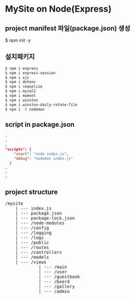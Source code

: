 # MySite on Node(Express)

## project manifest 파일(package.json) 생성
$ npm init -y

## 설치패키지
```bash
$ npm i express
$ npm i express-session
$ npm i ejs
$ npm i dotenv
$ npm i sequelize
$ npm i mysql2
$ npm i moment
$ npm i winston
$ npm i winston-daily-rotate-file
$ npm i -D nodemon
```
## script in package.json
```JSON
.
.
.
"scripts": {
    "start": "node index.js",
    "debug": "nodemon index.js"
  }
.
.
.
```

## project structure
<pre>
/mysite
    | --- index.js
    | --- package.json
    | --- package-lock.json
    | --- /node-modules
    | --- /config
    | --- /logging
    | --- /logs
    | --- /public
    | --- /routes
    | --- /controllers
    | --- /models
    | --- /views
             | --- /main
             | --- /user
             | --- /guestbook
             | --- /board
             | --- /gallery
             | --- /admin
</pre>